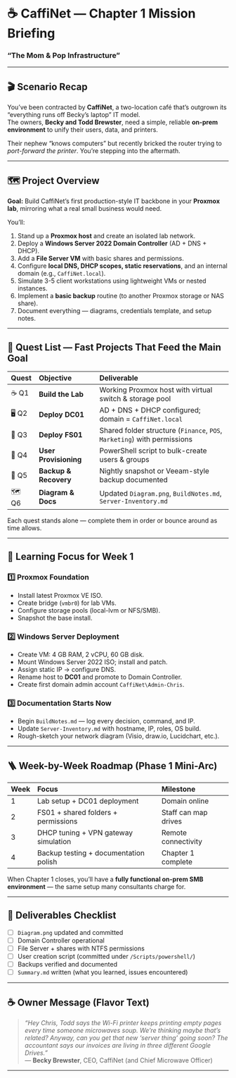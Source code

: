 # ☕ CaffiNet — Chapter 1 Mission Briefing  
### “The Mom & Pop Infrastructure”

---

## 🎬 Scenario Recap

You’ve been contracted by **CaffiNet**, a two-location café that’s outgrown its “everything runs off Becky’s laptop” IT model.  
The owners, **Becky and Todd Brewster**, need a simple, reliable **on-prem environment** to unify their users, data, and printers.  

Their nephew “knows computers” but recently bricked the router trying to *port-forward the printer*. You’re stepping into the aftermath.

---

## 🗺️ Project Overview

**Goal:** Build CaffiNet’s first production-style IT backbone in your **Proxmox lab**, mirroring what a real small business would need.

You’ll:

1. Stand up a **Proxmox host** and create an isolated lab network.  
2. Deploy a **Windows Server 2022 Domain Controller** (AD + DNS + DHCP).  
3. Add a **File Server VM** with basic shares and permissions.  
4. Configure **local DNS, DHCP scopes, static reservations**, and an internal domain (e.g., `CaffiNet.local`).  
5. Simulate 3-5 client workstations using lightweight VMs or nested instances.  
6. Implement a **basic backup** routine (to another Proxmox storage or NAS share).  
7. Document everything — diagrams, credentials template, and setup notes.

---

## 🧩 Quest List — Fast Projects That Feed the Main Goal

| Quest | Objective | Deliverable |
|:--|:--|:--|
| ☕ Q1 | **Build the Lab** | Working Proxmox host with virtual switch & storage pool |
| 🖥️ Q2 | **Deploy DC01** | AD + DNS + DHCP configured; domain = `CaffiNet.local` |
| 📁 Q3 | **Deploy FS01** | Shared folder structure (`Finance`, `POS`, `Marketing`) with permissions |
| 🔐 Q4 | **User Provisioning** | PowerShell script to bulk-create users & groups |
| 🔄 Q5 | **Backup & Recovery** | Nightly snapshot or Veeam-style backup documented |
| 🗺️ Q6 | **Diagram & Docs** | Updated `Diagram.png`, `BuildNotes.md`, `Server-Inventory.md` |

Each quest stands alone — complete them in order or bounce around as time allows.

---

## 🧠 Learning Focus for Week 1

### 1️⃣ Proxmox Foundation
- Install latest Proxmox VE ISO.  
- Create bridge (`vmbr0`) for lab VMs.  
- Configure storage pools (local-lvm or NFS/SMB).  
- Snapshot the base install.

### 2️⃣ Windows Server Deployment
- Create VM: 4 GB RAM, 2 vCPU, 60 GB disk.  
- Mount Windows Server 2022 ISO; install and patch.  
- Assign static IP → configure DNS.  
- Rename host to **DC01** and promote to Domain Controller.  
- Create first domain admin account `CaffiNet\Admin-Chris`.

### 3️⃣ Documentation Starts Now
- Begin `BuildNotes.md` — log every decision, command, and IP.  
- Update `Server-Inventory.md` with hostname, IP, roles, OS build.  
- Rough-sketch your network diagram (Visio, draw.io, Lucidchart, etc.).  

---

## 🪜 Week-by-Week Roadmap (Phase 1 Mini-Arc)

| Week | Focus | Milestone |
|:--|:--|:--|
| 1 | Lab setup + DC01 deployment | Domain online |
| 2 | FS01 + shared folders + permissions | Staff can map drives |
| 3 | DHCP tuning + VPN gateway simulation | Remote connectivity |
| 4 | Backup testing + documentation polish | Chapter 1 complete |

When Chapter 1 closes, you’ll have a **fully functional on-prem SMB environment** — the same setup many consultants charge for.

---

## 🧾 Deliverables Checklist

- [ ] `Diagram.png` updated and committed  
- [ ] Domain Controller operational  
- [ ] File Server + shares with NTFS permissions  
- [ ] User creation script (committed under `/Scripts/powershell/`)  
- [ ] Backups verified and documented  
- [ ] `Summary.md` written (what you learned, issues encountered)

---

## ☕ Owner Message (Flavor Text)

> *“Hey Chris, Todd says the Wi-Fi printer keeps printing empty pages every time someone microwaves soup. We’re thinking maybe that’s related? Anyway, can you get that new ‘server thing’ going soon? The accountant says our invoices are living in three different Google Drives.”*  
> — **Becky Brewster**, CEO, CaffiNet (and Chief Microwave Officer)

---
